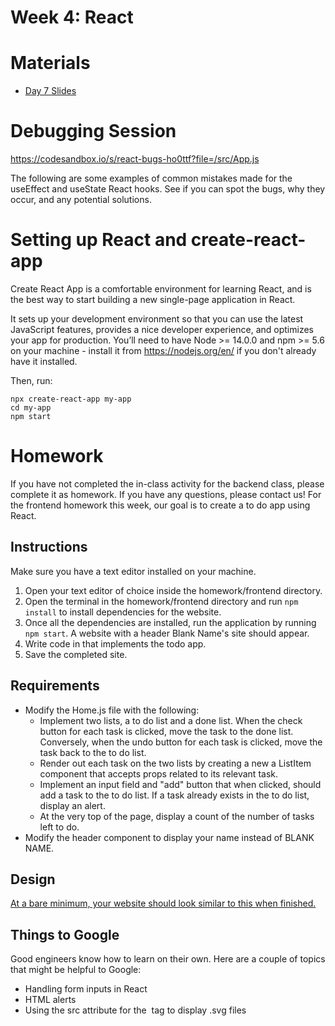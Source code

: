 # Week 4: React

# Materials
- [Day 7 Slides](https://docs.google.com/presentation/d/1qJv3xzeoCAw2IVXkA0gxWupK4cgK2bLHqBhOaYazjEM/edit?usp=sharing)

# Debugging Session
https://codesandbox.io/s/react-bugs-ho0ttf?file=/src/App.js

The following are some examples of common mistakes made for the useEffect and useState React hooks. See if you can spot the bugs, why they occur, and any potential solutions.
# Setting up React and create-react-app

Create React App is a comfortable environment for learning React, and is the best way to start building a new single-page application in React.

It sets up your development environment so that you can use the latest JavaScript features, provides a nice developer experience, and optimizes your app for production. You’ll need to have Node >= 14.0.0 and npm >= 5.6 on your machine - install it from https://nodejs.org/en/ if you don't already have it installed.

Then, run:

```
npx create-react-app my-app
cd my-app
npm start
```

# Homework
If you have not completed the in-class activity for the backend class, please complete it as homework. If you have any questions, please contact us! For the frontend homework this week, our goal is to create a to do app using React. 

## Instructions
Make sure you have a text editor installed on your machine. 
1. Open your text editor of choice inside the homework/frontend directory.
2. Open the terminal in the homework/frontend directory and run `npm install` to install dependencies for the website.
4. Once all the dependencies are installed, run the application by running `npm start`. A website with a header Blank Name's site should appear.
3. Write code in that implements the todo app. 
4. Save the completed site.

## Requirements
- Modify the Home.js file with the following:
    - Implement two lists, a to do list and a done list. When the check button for each task is clicked, move the task to the done list. Conversely, when the undo button for each task is clicked, move the task back to the to do list.
    - Render out each task on the two lists by creating a new a ListItem component that accepts props related to its relevant task. 
    - Implement an input field and "add" button that when clicked, should add a task to the to do list. If a task already exists in the to do list, display an alert. 
    - At the very top of the page, display a count of the number of tasks left to do. 
- Modify the header component to display your name instead of BLANK NAME.

## Design
[At a bare minimum, your website should look similar to this when finished.](https://www.figma.com/file/EP26zpvSwnc7k7Il8PCajM/To-Do-App?node-id=0%3A1)

## Things to Google
Good engineers know how to learn on their own. Here are a couple of topics that might be helpful to Google:
- Handling form inputs in React
- HTML alerts
- Using the src attribute for the <img> tag to display .svg files